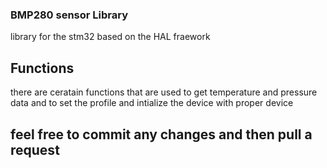 ### BMP280 sensor Library
library for the stm32 based on the HAL fraework

## Functions 
there are ceratain functions that are used to get temperature and pressure data
and to set the profile and intialize the device with proper device

## feel free to commit any changes and then pull a request 


